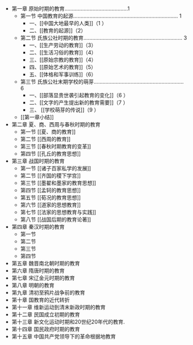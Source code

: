 - 第一章 原始时期的教育...........................................1
	- 第一节 中国教育的起源....................................................................... 1
		- 一、[[中国大地最早的人类]]（1 ）
		- 二、[[教育的起源]]（2）
	- 第二节 氏族公社时期的教育................................................................... 3
		- 一、[[生产劳动的教育]]（3）
		- 二、[[生活习俗的教育]]（4）
		- 三、[[原始宗教的教育]]（4）
		- 四、[[原始艺术的教育]]（5）
		- 五、[[体格和军事训练]]（6）
	- 第三节 氏族公社末期学校的萌芽............................................................. 6
		- 一、[[部落显贵世袭引起教育的变化]]（6 ）
		- 二、[[文字的产生提出新的教育需要]]（7 ）
		- 三、 [[学校萌芽的传说]]（9 ）
	- [[第一章小结]]
- 第二章 夏、商、西周与春秋时期的教育
	- 第一节 [[夏、商的教育]]
	- 第二节  [[西周的教育]]
	- 第三节 [[春秋时期教育的变革]]
	- 第四节 [[孔丘的教育思想]]
- 第三章 战国时期的教育
	- 第一节 [[诸子百家私学的发展]]
	- 第二节 [[齐国的稷下学宫]]
	- 第三节 [[墨翟和墨家的教育思想]]
	- 第四节 [[孟轲的教育思想]]
	- 第五节 [[荀况的教育思想]]
	- 第六节 [[道家的思想教育]]
	- 第七节 [[法家的思想教育与实践]]
	- 第八节 [[战国后期的教育论著]]
- 第四章 秦汉时期的教育
	- 第一节
	- 第二节
	- 第三节
	- 第四节
- 第五章 魏晋南北朝时期的教育
- 第六章 隋唐时期的教育
- 第七章 宋辽金元时期的教育
- 第八章 明朝的教育
- 第九章 清初至鸦片战争前的教育
- 第十章 国教育的近代转折
- 第十一章 维新运动到清末新政时期的教育
- 第十二章 民国成立初期的教育
- 第十三章 新文化运动时期和20世纪20年代的教育.
- 第十四章 国民政府时期的教育
- 第十五章 中国共产党领导下的革命根据地教育